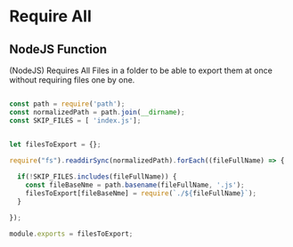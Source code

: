 # Require All #

## NodeJS Function ##

(NodeJS) Requires All Files in a folder to be able to export them at once without requiring files one by one.


```javascript

const path = require('path');
const normalizedPath = path.join(__dirname);
const SKIP_FILES = [ 'index.js'];


let filesToExport = {};

require("fs").readdirSync(normalizedPath).forEach((fileFullName) => {
  
  if(!SKIP_FILES.includes(fileFullName)) {
    const fileBaseNme = path.basename(fileFullName, '.js');
    filesToExport[fileBaseNme] = require(`./${fileFullName}`);
  }

});

module.exports = filesToExport;


```